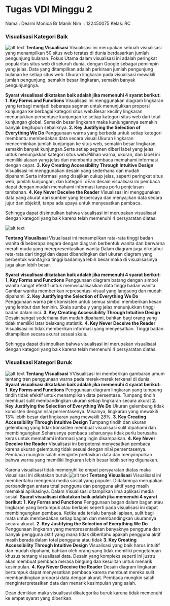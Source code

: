 # Tugas VDI Minggu 2
Nama : Dearni Monica Br Manik
Nim   : 122450075
Kelas: RC

### Visualisasi Kategori Baik
![alt text](good1.png?raw=true)
**Tentang Visualisasi**
Visualisasi ini merupakan sebuah visualisasi yang menampilkan 50 situs web teratas di dunia berdasarkan jumlah pengunjung bulanan. 
Fokus Utama dalam visualisasi ini adalah peringkat popularitas situs web di seluruh dunia, dengan Google sebagai pemimpin yang jelas.
Data yang ditampilkan adalah perkiraan jumlah pengunjung bulanan ke setiap situs web. Ukuran lingkaran pada visualisasi mewakili jumlah pengunjung, semakin besar lingkaran, semakin banyak pengunjungnya.

**Syarat visualisasi dikatakan baik adalah jika memenuhi 4 syarat berikut:**
**1. Key Forms and Functions**
   Visualisasi ini menggunakan diagram lingkaran yang terbagi menjadi beberapa segmen untuk menunjukkan proporsi kunjungan ke berbagai kategori situs web.Besar kecilny lingkaran menunjukkan persentase kunjungan ke setiap kategori situs web dari total kunjungan global. Semakin besar lingkaran maka kunjungannya semakin banyak begitupun sebaliknya.
**2. Key Justifying the Selection of Everything We Do**
   Penggunaan warna yang berbeda untuk setiap kategori membantu membedakan data secara visual.Ukuran lingkaran mencerminkan jumlah kunjungan ke situs web, semakin besar lingkaran, semakin banyak kunjungan.Serta setiap segmen diberi label yang jelas untuk menunjukkan kategori situs web.Pilihan warna, ukuran, dan label ini memiliki alasan yang jelas dan membantu pembaca memahami informasi dengan cepat.
**3. Key Creating Accessibility Through Intuitive Design**
Visualisasi ini menggunakan desain yang sederhana dan mudah dipahami.Serta informasi yang disajikan cukup jelas, seperti peringkat situs web, jumlah kunjungan, dan kategori. dEan desain visualisasi ini pembaca dapat dengan mudah memahami informasi tanpa perlu penjelasan tambahan.
**4. Key Never Deceive the Reader**
Visualisasi ini menggunakan data yang akurat dari sumber yang terpercaya dan menyajikan data secara jujur dan objektif, tanpa ada upaya untuk menyesatkan pembaca.

Sehingga dapat disimpulkan bahwa visualisasi ini merupakan visualisasi dengan kategori yang baik karena telah memenuhi 4 persyaratan diatas.

![alt text](good2.png?raw=true)

**Tentang Visualisasi**
Visualisasi ini menampilkan rata-rata tinggi badan wanita di beberapa negara dengan diagram berbentuk wanita dan berwarna merah muda yang merepresentasikan wanita.Dalam diagram juga diketahui reta-rata dari tinggi dan dapat dibandingkan dari ukuran diagram yang berbentuk wanita,jika tinggi badannya lebih besar maka di visualisasinya juga akan lebih besar.

**Syarat visualisasi dikatakan baik adalah jika memenuhi 4 syarat berikut:**
**1. Key Forms and Functions**
Penggunaan diagram batang dengan simbol wanita sangat efektif untuk memvisualisasikan data tinggi badan wanita. Gambar wanita memberikan representasi visual yang langsung dan mudah dipahami.
**2. Key Justifying the Selection of Everything We Do**
Penggunaan warna pink konsisten untuk semua simbol memberikan kesan yang lembut dan feminin. Skala sumbu y yang jelas menunjukkan tinggi badan dalam inci.
**3. Key Creating Accessibility Through Intuitive Design**
Desain sangat sederhana dan mudah dipahami, bahkan bagi orang yang tidak memiliki latar belakang statistik.
**4. Key Never Deceive the Reader**
Visualisasi ini tidak memberikan informasi yang menyesatkan. Tinggi badan ditampilkan secara akurat sesuai skala.

Sehingga dapat disimpulkan bahwa visualisasi ini merupakan visualisasi dengan kategori yang baik karena telah memenuhi 4 persyaratan diatas.

### Visualisasi Kategori Buruk
![alt text](bad1.png?raw=true)
**Tentang Visualisasi**
VVisualisasi ini memberikan gambaran umum tentang tren penggunaan warna pada merek-merek terkenal di dunia. 
**Syarat visualisasi dikatakan baik adalah jika memenuhi 4 syarat berikut:**
**1. Key Forms and Functions**
Penggunaan diagram lingkaran yang tumpang tindih tidak efektif untuk menampilkan data persentase. Tumpang tindih membuat sulit membandingkan ukuran setiap lingkaran secara akurat
**2. Key Justifying the Selection of Everything We Do**
Ukuran gelembung tidak konsisten dengan nilai persentasenya. Misalnya, lingkaran yang mewakili 13% lebih besar dari lingkaran yang mewakili 28%.
**3. Key Creating Accessibility Through Intuitive Design**
Tumpang tindih dan ukuran gelembung yang tidak konsisten membuat visualisasi sulit dipahami dan membingungkan.Seharusnya pembaca seharusnya tidak perlu berusaha keras untuk memahami informasi yang ingin disampaikan.
**4. Key Never Deceive the Reader**
Visualisasi ini berpotensi menyesatkan pembaca karena ukuran gelembung tidak sesuai dengan nilai persentasenya. Pembaca mungkin salah menginterpretasikan data dan menyimpulkan bahwa warna yang memiliki lingkaran lebih besar lebih sering digunakan.

Karena visualisasi tidak memenuhi ke empat persyaratan diatas maka visualisasi ini dikatakan buruk
![alt text](bad3.jpg?raw=true)
**Tentang Visualisasi**
Visualisasi ini memberitahu mengenai media sosial yang populer. Didalamnya merupakan perbandingan antara total pengguna dan pengguna aktif yang masih memakai aplikasinya. Dalam Visualisasi ditampilkan lima aplikasi media sosial.
**Syarat visualisasi dikatakan baik adalah jika memenuhi 4 syarat berikut:**
**1. Key Forms and Functions**
Penggunaan bagan dalam bagan atau lingkaran yang bertumpuk atau berlapis seperti pada visualisasi ini dapat membingungkan pembaca. Ketika ada terlalu banyak lapisan, sulit bagi mata untuk membedakan setiap bagian dan membandingkan ukurannya secara akurat.
**2. Key Justifying the Selection of Everything We Do**
Penggunaan lingkaran yang mempresentasikan banyaknya pengguna dan banyak pengguna aktif yang mana tidak diberitahu apakah pengguna aktif masih berada dalam total pengguna atau tidak 
**3. Key Creating Accessibility Through Intuitive Design**
 Visualisasi yang baik harus intuitif dan mudah dipahami, bahkan oleh orang yang tidak memiliki pengetahuan khusus tentang visualisasi data. Desain yang kompleks seperti ini justru akan membuat pembaca merasa bingung dan kesulitan untuk menarik kesimpulan.
**4. Key Never Deceive the Reader**
Desain diagram lingkaran bertumpuk dapat menyesatkan pembaca karena membuat mereka sulit membandingkan proporsi data dengan akurat. Pembaca mungkin salah menginterpretasikan data dan menarik kesimpulan yang salah.

Dean demikian maka visualisasi dikategorika buruk karena tidak memenuhi ke empat syarat yang diberikan.